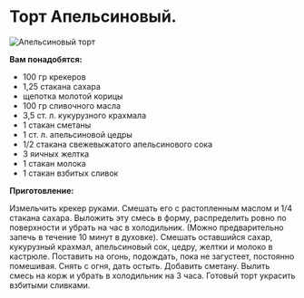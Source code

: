 # Торт Апельсиновый.

![Апельсиновый торт](/images/Kulinar/Desert/tort_apellsin.jpg 'Апельсиновый торт')

**Вам понадобятся:**

- 100 гр крекеров
- 1,25 стакана сахара
- щепотка молотой корицы
- 100 гр сливочного масла
- 3,5 ст. л. кукурузного крахмала
- 1 стакан сметаны
- 1 ст. л. апельсиновой цедры
- 1/2 стакана свежевыжатого апельсинового сока
- 3 яичных желтка
- 1 стакан молока
- 1 стакан взбитых сливок

**Приготовление:**

Измельчить крекер руками. Смешать его с растопленным маслом и 1/4 стакана сахара. Выложить эту смесь в форму, распределить ровно по поверхности и убрать на час в холодильник. (Можно предварительно запечь в течение 10 минут в духовке). Смешать оставшийся сахар, кукурузный крахмал, апельсиновый сок, цедру, желтки и молоко в кастрюле. Поставить на огонь, подождать, пока не загустеет, постоянно помешивая. Снять с огня, дать остыть. Добавить сметану. Вылить смесь на корж и убрать в холодильник на 3 часа. Готовый торт украсить взбитыми сливками.
